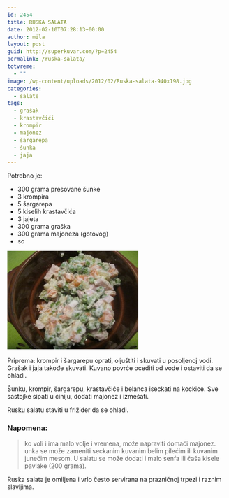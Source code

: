 ```yaml
---
id: 2454
title: RUSKA SALATA
date: 2012-02-10T07:28:13+00:00
author: mila
layout: post
guid: http://superkuvar.com/?p=2454
permalink: /ruska-salata/
totvreme:
  - ""
image: /wp-content/uploads/2012/02/Ruska-salata-940x198.jpg
categories:
  - salate
tags:
  - grašak
  - krastavčići
  - krompir
  - majonez
  - šargarepa
  - šunka
  - jaja
---
```

Potrebno je:

  * 300 grama presovane šunke
  * 3 krompira
  * 5 šargarepa
  * 5 kiselih krastavčića
  * 3 jajeta
  * 300 grama graška
  * 300 grama majoneza (gotovog)
  * so

<img class="alignnone size-medium wp-image-2455" title="Ruska salata" src="/wp-content/uploads/2012/02/Ruska-salata-300x225.jpg" alt="" width="300" height="225" /> 

Priprema: krompir i šargarepu oprati, oljuštiti i skuvati u posoljenoj vodi. Grašak i jaja takođe skuvati. Kuvano povrće ocediti od vode i ostaviti da se ohladi.

Šunku, krompir, šargarepu, krastavčiće i belanca iseckati na kockice. Sve sastojke sipati u činiju, dodati majonez i izmešati.

Rusku salatu staviti u frižider da se ohladi.

### Napomena:
> ko voli i ima malo volje i vremena, može napraviti domaći majonez.  unka se može zameniti seckanim kuvanim belim pilećim ili kuvanim junećim mesom. U salatu se može dodati i malo senfa ili čaša kisele pavlake (200 grama).

Ruska salata je omiljena i vrlo često servirana na prazničnoj trpezi i raznim slavljima.